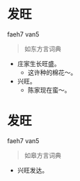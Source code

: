 # 发旺
faeh7 van5
> 如东方言词典
- 庄家生长旺盛。
  - 这许种的棉花～。
- 兴旺。
  - 陈家现在蛮～。

# 发旺
faeh7 van5
> 如皋方言词典
- 兴旺发达。
